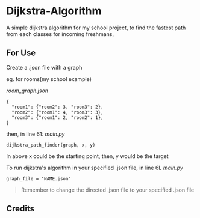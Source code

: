 # Dijkstra-Algorithm
A simple dijkstra algorithm for my school project, to find the fastest path from each classes for incoming freshmans,

## For Use
Create a .json file with a graph

eg. for rooms(my school example)

*room_graph.json*
```
{
  "room1": {"room2": 3, "room3": 2},
  "room2": {"room1": 4, "room3": 3},
  "room3": {"room1": 2, "room2": 1},
}
```

then, in line 61:
*main.py*
```
dijkstra_path_finder(graph, x, y)
```

In above x could be the starting point, then, y would be the target

To run dijkstra's algorithm in your specified .json file, in line 6L
*main.py*
```
graph_file = "NAME.json"
```
> Remember to change the directed .json file to your specified .json file

## Credits
